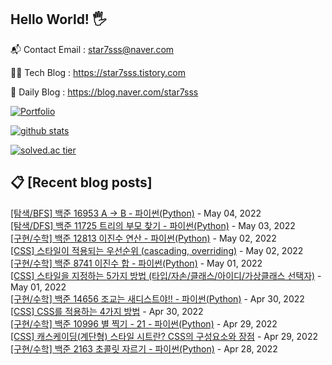 ## Hello World! 🖐

📬 Contact Email : star7sss@naver.com

👨‍💻 Tech Blog : https://star7sss.tistory.com

🤪 Daily Blog : https://blog.naver.com/star7sss

[![Portfolio](https://img.shields.io/badge/Portfolio-%23000000.svg?style=for-the-badge&logo=firefox&logoColor=#FF7139)](https://fern-way-13f.notion.site/Jang-Thang-3b7b327981a2456c8ee5952eadb848b9)

[![github stats](https://github-readme-stats.vercel.app/api?username=jangThang&show_icons=true&hide_border=False)](https://star7sss.tistory.com)

[![solved.ac tier](http://mazassumnida.wtf/api/v2/generate_badge?boj=star7sss)](https://solved.ac/star7sss)

## 📋 [Recent blog posts]
[[탐색/BFS] 백준 16953 A → B - 파이썬(Python)](https://star7sss.tistory.com/342) - May 04, 2022<br>
[[탐색/DFS] 백준 11725 트리의 부모 찾기 - 파이썬(Python)](https://star7sss.tistory.com/341) - May 03, 2022<br>
[[구현/수학] 백준 12813 이진수 연산 - 파이썬(Python)](https://star7sss.tistory.com/339) - May 02, 2022<br>
[[CSS] 스타일이 적용되는 우선순위 (cascading, overriding)](https://star7sss.tistory.com/516) - May 02, 2022<br>
[[구현/수학] 백준 8741 이진수 합 - 파이썬(Python)](https://star7sss.tistory.com/338) - May 01, 2022<br>
[[CSS] 스타일을 지정하는 5가지 방법 (타입/자손/클래스/아이디/가상클래스 선택자)](https://star7sss.tistory.com/515) - May 01, 2022<br>
[[구현/수학] 백준 14656 조교는 새디스트야!! - 파이썬(Python)](https://star7sss.tistory.com/337) - Apr 30, 2022<br>
[[CSS] CSS를 적용하는 4가지 방법](https://star7sss.tistory.com/514) - Apr 30, 2022<br>
[[구현/수학] 백준 10996 별 찍기 - 21 - 파이썬(Python)](https://star7sss.tistory.com/336) - Apr 29, 2022<br>
[[CSS] 캐스케이딩(계단형) 스타일 시트란? CSS의 구성요소와 장점](https://star7sss.tistory.com/513) - Apr 29, 2022<br>
[[구현/수학] 백준 2163 초콜릿 자르기 - 파이썬(Python)](https://star7sss.tistory.com/335) - Apr 28, 2022<br>
